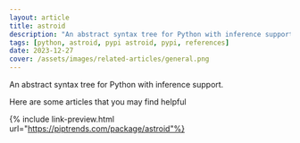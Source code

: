 ```yaml
---
layout: article
title: astroid
description: "An abstract syntax tree for Python with inference support."
tags: [python, astroid, pypi astroid, pypi, references]
date: 2023-12-27
cover: /assets/images/related-articles/general.png
---
```


An abstract syntax tree for Python with inference support.

Here are some articles that you may find helpful

{% include link-preview.html url="https://piptrends.com/package/astroid"%}